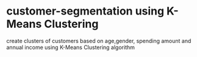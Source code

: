 # customer-segmentation using K-Means Clustering
create clusters of customers based on age,gender, spending amount and annual income using K-Means Clustering algorithm
